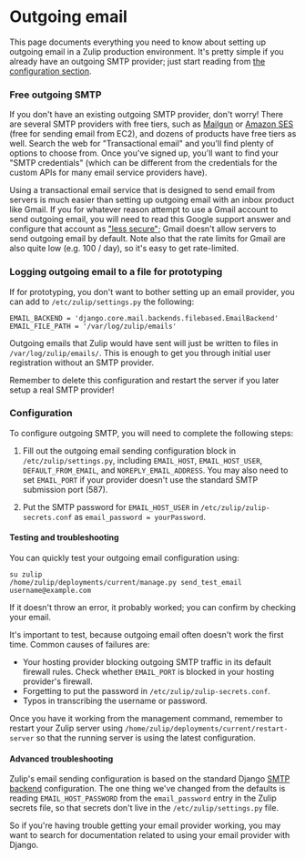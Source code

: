 # Outgoing email

This page documents everything you need to know about setting up
outgoing email in a Zulip production environment.  It's pretty simple
if you already have an outgoing SMTP provider; just start reading from
[the configuration section](#configuration).

### Free outgoing SMTP

If you don't have an existing outgoing SMTP provider, don't worry!
There are several SMTP providers with free tiers, such as
[Mailgun](https://documentation.mailgun.com/en/latest/quickstart-sending.html#send-via-smtp)
or
[Amazon SES](http://docs.aws.amazon.com/ses/latest/DeveloperGuide/send-email-smtp.html)
(free for sending email from EC2), and dozens of products have free
tiers as well.  Search the web for "Transactional email" and you'll
find plenty of options to choose from.  Once you've signed up, you'll
want to find your "SMTP credentials" (which can be different from the
credentials for the custom APIs for many email service providers
have).

Using a transactional email service that is designed to send email
from servers is much easier than setting up outgoing email with an
inbox product like Gmail.  If you for whatever reason attempt to use a
Gmail account to send outgoing email, you will need to read this
Google support answer and configure that account as
["less secure"](https://support.google.com/accounts/answer/6010255);
Gmail doesn't allow servers to send outgoing email by default.  Note
also that the rate limits for Gmail are also quite low (e.g. 100 /
day), so it's easy to get rate-limited.

### Logging outgoing email to a file for prototyping

If for prototyping, you don't want to bother setting up an email
provider, you can add to `/etc/zulip/settings.py` the following:

```
EMAIL_BACKEND = 'django.core.mail.backends.filebased.EmailBackend'
EMAIL_FILE_PATH = '/var/log/zulip/emails'
```

Outgoing emails that Zulip would have sent will just be written to
files in `/var/log/zulip/emails/`.  This is enough to get you through
initial user registration without an SMTP provider.

Remember to delete this configuration and restart the server if you
later setup a real SMTP provider!

### Configuration

To configure outgoing SMTP, you will need to complete the following steps:

1. Fill out the outgoing email sending configuration block in
`/etc/zulip/settings.py`, including `EMAIL_HOST`, `EMAIL_HOST_USER`,
`DEFAULT_FROM_EMAIL`, and `NOREPLY_EMAIL_ADDRESS`.  You may also need
to set `EMAIL_PORT` if your provider doesn't use the standard
SMTP submission port (587).

2. Put the SMTP password for `EMAIL_HOST_USER` in
`/etc/zulip/zulip-secrets.conf` as `email_password = yourPassword`.

#### Testing and troubleshooting

You can quickly test your outgoing email configuration using:

```
su zulip
/home/zulip/deployments/current/manage.py send_test_email username@example.com
```

If it doesn't throw an error, it probably worked; you can confirm by
checking your email.

It's important to test, because outgoing email often doesn't work the
first time.  Common causes of failures are:

* Your hosting provider blocking outgoing SMTP traffic in its
default firewall rules.  Check whether `EMAIL_PORT` is blocked in your
hosting provider's firewall.
* Forgetting to put the password in `/etc/zulip/zulip-secrets.conf`.
* Typos in transcribing the username or password.

Once you have it working from the management command, remember to
restart your Zulip server using
`/home/zulip/deployments/current/restart-server` so that the running
server is using the latest configuration.

#### Advanced troubleshooting

Zulip's email sending configuration is based on the standard Django
[SMTP backend](https://docs.djangoproject.com/en/1.10/topics/email/#smtp-backend)
configuration.  The one thing we've changed from the defaults is
reading `EMAIL_HOST_PASSWORD` from the `email_password` entry in the
Zulip secrets file, so that secrets don't live in the
`/etc/zulip/settings.py` file.

So if you're having trouble getting your email provider working, you
may want to search for documentation related to using your email
provider with Django.

